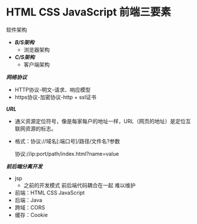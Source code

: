 # HTML CSS JavaScript 前端三要素
软件架构
- ***B/S架构***
  - 浏览器架构
- ***C/S架构***
  - 客户端架构

***网络协议***
  - HTTP协议-明文-请求、响应模型
  - https协议-加密协议-http + ssl证书

***URL***
  - 通义资源定位符号，像是每家每户的地址一样，URL（网页的地址）是定位互联网资源的标志。
  - 格式：协议://域名[:端口号]/路径/文件名?参数
    
    协议://ip:port/path/index.html?name=value

***前后端分离开发***
- jsp  
  - 之前的开发模式 前后端代码耦合在一起 难以维护
- 前端：HTML CSS JavaScript
- 后端：Java
- 跨域：CORS
- 缓存：Cookie

















